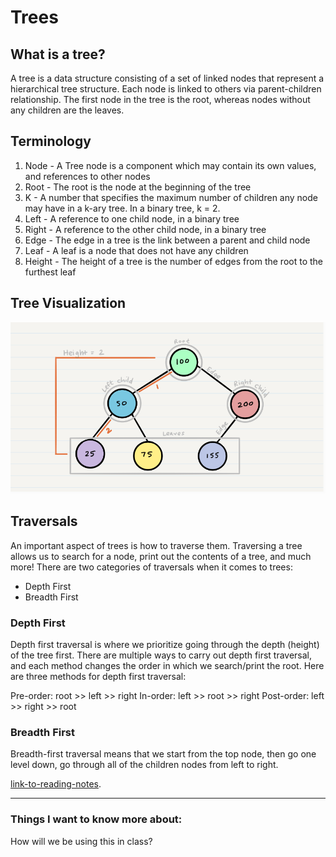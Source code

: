 # Trees

## What is a tree?

A tree is a data structure consisting of a set of linked nodes that represent a hierarchical tree structure. Each node is linked to others via parent-children relationship. The first node in the tree is the root, whereas nodes without any children are the leaves.

## Terminology

1. Node - A Tree node is a component which may contain its own values, and references to other nodes
2. Root - The root is the node at the beginning of the tree
3. K - A number that specifies the maximum number of children any node may have in a k-ary tree. In a binary tree, k = 2.
4. Left - A reference to one child node, in a binary tree
5. Right - A reference to the other child node, in a binary tree
6. Edge - The edge in a tree is the link between a parent and child node
7. Leaf - A leaf is a node that does not have any children
8. Height - The height of a tree is the number of edges from the root to the furthest leaf

## Tree Visualization

![Tree](401-Notes/assets/Tree.png)

## Traversals

An important aspect of trees is how to traverse them. Traversing a tree allows us to search for a node, print out the contents of a tree, and much more! There are two categories of traversals when it comes to trees:

- Depth First
- Breadth First

### Depth First

Depth first traversal is where we prioritize going through the depth (height) of the tree first. There are multiple ways to carry out depth first traversal, and each method changes the order in which we search/print the root. Here are three methods for depth first traversal:

Pre-order: root >> left >> right
In-order: left >> root >> right
Post-order: left >> right >> root

### Breadth First

Breadth-first traversal means that we start from the top node, then go one level down, go through all of the children nodes from left to right.


[link-to-reading-notes](https://codefellows.github.io/common_curriculum/data_structures_and_algorithms/Code_401/class-15/resources/Trees.html).

*************************************************************************************************************

### Things I want to know more about:

How will we be using this in class?